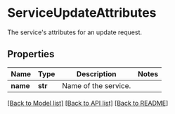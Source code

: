 # ServiceUpdateAttributes

The service's attributes for an update request.
## Properties
Name | Type | Description | Notes
------------ | ------------- | ------------- | -------------
**name** | **str** | Name of the service. | 

[[Back to Model list]](README.md#documentation-for-models) [[Back to API list]](README.md#documentation-for-api-endpoints) [[Back to README]](README.md)


